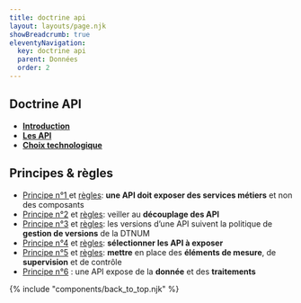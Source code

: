 ```yaml
---
title: doctrine api
layout: layouts/page.njk
showBreadcrumb: true
eleventyNavigation:
  key: doctrine api
  parent: Données
  order: 2
---
```


## Doctrine API

- [**Introduction**](../introduction/index.html#intro)
- [**Les API**](../introduction/index.html#API)
- [**Choix technologique**](../introduction/index.html#choix)

## Principes & règles

- [Principe n°1 ](../principes/index.html#pr1) et [règles](../regles/index.html#pr1): **une API doit exposer des services métiers** et non des composants
- [Principe n°2](../principes/index.html#pr2) et [règles](../regles/index.html#pr2): veiller au **découplage des API**
- [Principe n°3](../principes/index.html#pr3") et [règles](../regles/index.html#pr3"): les versions d’une API suivent la politique de **gestion de versions** de la DTNUM
- [Principe n°4](../principes/index.html#pr4) et [règles](../regles/index.html#pr4): **sélectionner les API à exposer**
- [Principe n°5](../principes/index.html#pr5) et [règles](../regles/index.html#pr5): **mettre** en place des **éléments de mesure**, de **supervision** et de contrôle
- [Principe n°6](../principes/index.html#pr6) : une API expose de la **donnée** et des **traitements**

{% include "components/back_to_top.njk" %}
